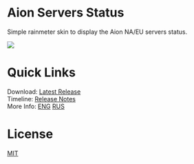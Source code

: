 # Aion Servers Status

Simple rainmeter skin to display the Aion NA/EU servers status.

![](http://i.imgur.com/aaBjJyt.png)  

# Quick Links

Download: [Latest Release](https://github.com/Sigmanor/Aion-Servers-Status/releases/latest/)  
Timeline: [Release Notes](https://github.com/Sigmanor/Aion-Servers-Status/wiki/Release-Notes)  
More Info: [ENG](https://github.com/Sigmanor/Aion-Servers-Status/wiki/Aion-Servers-Status-%28ENG%29#description) [RUS](https://github.com/Sigmanor/Aion-Servers-Status/wiki/Aion-Servers-Status-%28RUS%29#%D0%9E%D0%BF%D0%B8%D1%81%D0%B0%D0%BD%D0%B8%D0%B5)

# License
[MIT](https://github.com/Sigmanor/Aion-Servers-Status/blob/master/LICENSE)
